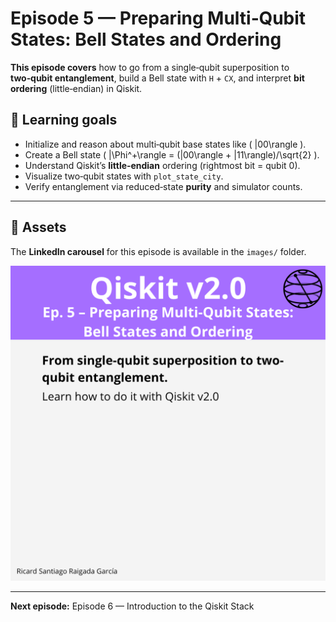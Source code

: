 # Episode 5 — Preparing Multi‑Qubit States: Bell States and Ordering

**This episode covers** how to go from a single‑qubit superposition to **two‑qubit entanglement**, build a Bell state with `H` + `CX`, and interpret **bit ordering** (little‑endian) in Qiskit.

## 🎯 Learning goals

- Initialize and reason about multi‑qubit base states like \( |00\rangle \).
- Create a Bell state \( |\Phi^+\rangle = (|00\rangle + |11\rangle)/\sqrt{2} \).
- Understand Qiskit’s **little‑endian** ordering (rightmost bit = qubit 0).
- Visualize two‑qubit states with `plot_state_city`.
- Verify entanglement via reduced‑state **purity** and simulator counts.

---

## 📁 Assets

The **LinkedIn carousel** for this episode is available in the `images/` folder.

![Example](images/1.png)

---

**Next episode:** Episode 6 — Introduction to the Qiskit Stack
